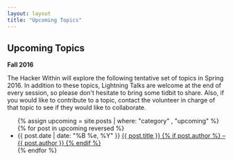 ```yaml
---
layout: layout
title: "Upcoming Topics"
---
```


<section class="content">

Upcoming Topics
================

**Fall 2016**

The Hacker Within will explore the following tentative set of topics in
Spring 2016. In addition to these topics, Lightning Talks are welcome at the
end of every session, so please don't hesitate to bring some tidbit to share.
Also, if you would like to contribute to a topic, contact the volunteer in
charge of that topic to see if they would like to collaborate.

<ul class="listing">
  {% assign upcoming = site.posts | where: "category" , "upcoming" %}
  {% for post in upcoming reversed %}
  <li>
  <span>{{ post.date | date: "%B %e, %Y" }}</span> <a href="{{ site.url }}{{ post.url }}">{{ post.title }} {% if post.author %} &ndash; {{ post.author }} {% endif %}</a> 
  </li>
  {% endfor %}
</ul>
</section>
